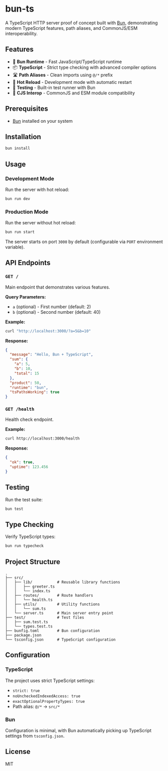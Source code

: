 # bun-ts

A TypeScript HTTP server proof of concept built with [Bun](https://bun.sh), demonstrating modern TypeScript features, path aliases, and CommonJS/ESM interoperability.

## Features

- 🚀 **Bun Runtime** - Fast JavaScript/TypeScript runtime
- 📦 **TypeScript** - Strict type checking with advanced compiler options
- 🛣️ **Path Aliases** - Clean imports using `@/*` prefix
- 🔄 **Hot Reload** - Development mode with automatic restart
- 🧪 **Testing** - Built-in test runner with Bun
- 🔗 **CJS Interop** - CommonJS and ESM module compatibility

## Prerequisites

- [Bun](https://bun.sh) installed on your system

## Installation

```bash
bun install
```

## Usage

### Development Mode

Run the server with hot reload:

```bash
bun run dev
```

### Production Mode

Run the server without hot reload:

```bash
bun run start
```

The server starts on port `3000` by default (configurable via `PORT` environment variable).

## API Endpoints

### `GET /`

Main endpoint that demonstrates various features.

**Query Parameters:**
- `a` (optional) - First number (default: 2)
- `b` (optional) - Second number (default: 40)

**Example:**
```bash
curl "http://localhost:3000/?a=5&b=10"
```

**Response:**
```json
{
  "message": "Hello, Bun + TypeScript",
  "sum": {
    "a": 5,
    "b": 10,
    "total": 15
  },
  "product": 50,
  "runtime": "bun",
  "tsPathsWorking": true
}
```

### `GET /health`

Health check endpoint.

**Example:**
```bash
curl http://localhost:3000/health
```

**Response:**
```json
{
  "ok": true,
  "uptime": 123.456
}
```

## Testing

Run the test suite:

```bash
bun test
```

## Type Checking

Verify TypeScript types:

```bash
bun run typecheck
```

## Project Structure

```
.
├── src/
│   ├── lib/           # Reusable library functions
│   │   ├── greeter.ts
│   │   └── index.ts
│   ├── routes/        # Route handlers
│   │   └── health.ts
│   ├── utils/         # Utility functions
│   │   └── sum.ts
│   └── server.ts      # Main server entry point
├── test/              # Test files
│   ├── sum.test.ts
│   └── types.test.ts
├── bunfig.toml        # Bun configuration
├── package.json
└── tsconfig.json      # TypeScript configuration
```

## Configuration

### TypeScript

The project uses strict TypeScript settings:
- `strict: true`
- `noUncheckedIndexedAccess: true`
- `exactOptionalPropertyTypes: true`
- Path alias: `@/*` → `src/*`

### Bun

Configuration is minimal, with Bun automatically picking up TypeScript settings from `tsconfig.json`.

## License

MIT
